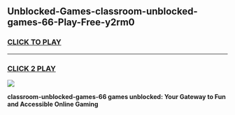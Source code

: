 
## Unblocked-Games-classroom-unblocked-games-66-Play-Free-y2rm0
<h3>
<a href="https://premium76.site?title=classroom-unblocked-games-66&ref=09A">CLICK TO PLAY</a></h3>
<hr>

<h3>
<a href="https://premium76.site?title=classroom-unblocked-games-66&ref=09A">CLICK 2 PLAY</a>
  
</h3>

<a href="https://premium76.site?title=classroom-unblocked-games-66&ref=09A"><img src="https://clearcache.store/games.png"></a>


**classroom-unblocked-games-66 games unblocked: Your Gateway to Fun and Accessible Online Gaming**
